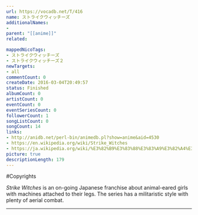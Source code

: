 ```yaml
---
url: https://vocadb.net/T/416
name: ストライクウィッチーズ
additionalNames: 
- 
parent: "[[anime]]"
related:

mappedNicoTags:
- ストライクウィッチーズ
- ストライクウィッチーズ２
newTargets:
- all
commentCount: 0
createDate: 2016-03-04T20:49:57
status: Finished
albumCount: 0
artistCount: 0
eventCount: 0
eventSeriesCount: 0
followerCount: 1
songListCount: 0
songCount: 14
links: 
- http://anidb.net/perl-bin/animedb.pl?show=anime&aid=4530
- https://en.wikipedia.org/wiki/Strike_Witches
- https://ja.wikipedia.org/wiki/%E3%82%B9%E3%83%88%E3%83%A9%E3%82%A4%E3%82%AF%E3%82%A6%E3%82%A3%E3%83%83%E3%83%81%E3%83%BC%E3%82%BA
picture: true
descriptionLength: 179
---
```


#Copyrights

*Strike Witches* is an on-going Japanese franchise about animal-eared girls with machines attached to their legs. The series has a militaristic style with plenty of aerial combat.

---

